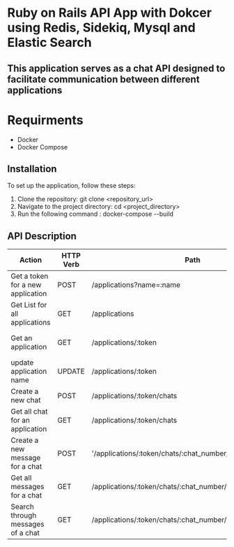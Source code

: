 # Ruby on Rails API App with Dokcer using Redis, Sidekiq, Mysql and Elastic Search

## This application serves as a chat API designed to facilitate communication between different applications

# Requirments
- Docker
- Docker Compose

## Installation

To set up the application, follow these steps:

1. Clone the repository:
   git clone <repository_url>
2. Navigate to the project directory:
   cd <project_directory>
3. Run the following command :
   docker-compose --build

## API Description


| Action                                                                   | HTTP Verb | Path                                                                        | Parameters  | Body                                                                       | Response                                                |
|--------------------------------------------------------------------------|-----------|-----------------------------------------------------------------------------|---------------------------------------------|--------------------------------------|---------------------------------------------------------|
| Get a token for a new application                                        | POST      | /applications?name=:name                                            | {"name"}       | |{"token"} |                                                                      | :token                             | 
| Get List for all applications                                | GET       | /applications                                        |                                                 |                       | {"app_name", "chats_count", "created_at"}                                          |
| Get an application                                               |GET            | /applications/:token | :token                    |   |  {"app_name", "chats_count", "created_at"}
| update application name    | UPDATE     |    /applications/:token  |  :token  |  {:name} |{"app_name", "chats_count", "created_at"} |
| Create a new chat    | POST   | /applications/:token/chats | :token |  | {"chat_number"} |   
Get all chat for an application | GET | /applications/:token/chats | :token | | {"chat_number" ,"messages_count"} |
Create a new message for a chat | POST | '/applications/:token/chats/:chat_number/messages | :token :chat_number | |  {"message_number"}
| Get all messages for a chat | GET | /applications/:token/chats/:chat_number/messages | :token :chat_number |  | {"message_number", "text"} |
| Search through messages of a chat | GET | /applications/:token/chats/:chat_number/messages/search/:q | :token :chat_number :q | | {}


